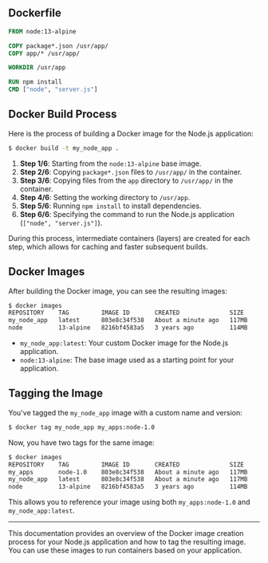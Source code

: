 
## Dockerfile

```Dockerfile
FROM node:13-alpine

COPY package*.json /usr/app/
COPY app/* /usr/app/

WORKDIR /usr/app

RUN npm install
CMD ["node", "server.js"]
```

## Docker Build Process

Here is the process of building a Docker image for the Node.js application:

```bash
$ docker build -t my_node_app .
```

1. **Step 1/6**: Starting from the `node:13-alpine` base image.
2. **Step 2/6**: Copying `package*.json` files to `/usr/app/` in the container.
3. **Step 3/6**: Copying files from the `app` directory to `/usr/app/` in the container.
4. **Step 4/6**: Setting the working directory to `/usr/app`.
5. **Step 5/6**: Running `npm install` to install dependencies.
6. **Step 6/6**: Specifying the command to run the Node.js application (`["node", "server.js"]`).

During this process, intermediate containers (layers) are created for each step, which allows for caching and faster subsequent builds.

## Docker Images

After building the Docker image, you can see the resulting images:

```bash
$ docker images
REPOSITORY    TAG         IMAGE ID       CREATED              SIZE
my_node_app   latest      803e8c34f538   About a minute ago   117MB
node          13-alpine   8216bf4583a5   3 years ago          114MB
```

- `my_node_app:latest`: Your custom Docker image for the Node.js application.
- `node:13-alpine`: The base image used as a starting point for your application.

## Tagging the Image

You've tagged the `my_node_app` image with a custom name and version:

```bash
$ docker tag my_node_app my_apps:node-1.0
```

Now, you have two tags for the same image:

```bash
$ docker images
REPOSITORY    TAG         IMAGE ID       CREATED              SIZE
my_apps       node-1.0    803e8c34f538   About a minute ago   117MB
my_node_app   latest      803e8c34f538   About a minute ago   117MB
node          13-alpine   8216bf4583a5   3 years ago          114MB
```

This allows you to reference your image using both `my_apps:node-1.0` and `my_node_app:latest`.

---

This documentation provides an overview of the Docker image creation process for your Node.js application and how to tag the resulting image. You can use these images to run containers based on your application.
